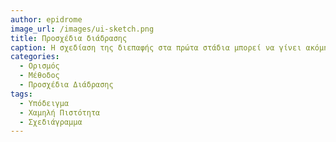 ```yaml
---
author: epidrome
image_url: /images/ui-sketch.png
title: Προσχέδια διάδρασης 
caption: Η σχεδίαση της διεπαφής στα πρώτα στάδια μπορεί να γίνει ακόμη και στο χαρτί, αν και υπάρχουν ψηφιακά εργαλεία που διευκολύνουν την παραγωγή των αντίστοιχων διαγραμμάτων.
categories:
  - Ορισμός
  - Μέθοδος
  - Προσχέδια Διάδρασης
tags:
  - Υπόδειγμα
  - Χαμηλή Πιστότητα
  - Σχεδιάγραμμα
---
```


